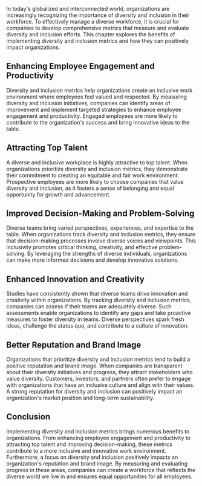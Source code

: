 
In today's globalized and interconnected world, organizations are increasingly recognizing the importance of diversity and inclusion in their workforce. To effectively manage a diverse workforce, it is crucial for companies to develop comprehensive metrics that measure and evaluate diversity and inclusion efforts. This chapter explores the benefits of implementing diversity and inclusion metrics and how they can positively impact organizations.

Enhancing Employee Engagement and Productivity
----------------------------------------------

Diversity and inclusion metrics help organizations create an inclusive work environment where employees feel valued and respected. By measuring diversity and inclusion initiatives, companies can identify areas of improvement and implement targeted strategies to enhance employee engagement and productivity. Engaged employees are more likely to contribute to the organization's success and bring innovative ideas to the table.

Attracting Top Talent
---------------------

A diverse and inclusive workplace is highly attractive to top talent. When organizations prioritize diversity and inclusion metrics, they demonstrate their commitment to creating an equitable and fair work environment. Prospective employees are more likely to choose companies that value diversity and inclusion, as it fosters a sense of belonging and equal opportunity for growth and advancement.

Improved Decision-Making and Problem-Solving
--------------------------------------------

Diverse teams bring varied perspectives, experiences, and expertise to the table. When organizations track diversity and inclusion metrics, they ensure that decision-making processes involve diverse voices and viewpoints. This inclusivity promotes critical thinking, creativity, and effective problem-solving. By leveraging the strengths of diverse individuals, organizations can make more informed decisions and develop innovative solutions.

Enhanced Innovation and Creativity
----------------------------------

Studies have consistently shown that diverse teams drive innovation and creativity within organizations. By tracking diversity and inclusion metrics, companies can assess if their teams are adequately diverse. Such assessments enable organizations to identify any gaps and take proactive measures to foster diversity in teams. Diverse perspectives spark fresh ideas, challenge the status quo, and contribute to a culture of innovation.

Better Reputation and Brand Image
---------------------------------

Organizations that prioritize diversity and inclusion metrics tend to build a positive reputation and brand image. When companies are transparent about their diversity initiatives and progress, they attract stakeholders who value diversity. Customers, investors, and partners often prefer to engage with organizations that have an inclusive culture and align with their values. A strong reputation for diversity and inclusion can positively impact an organization's market position and long-term sustainability.

Conclusion
----------

Implementing diversity and inclusion metrics brings numerous benefits to organizations. From enhancing employee engagement and productivity to attracting top talent and improving decision-making, these metrics contribute to a more inclusive and innovative work environment. Furthermore, a focus on diversity and inclusion positively impacts an organization's reputation and brand image. By measuring and evaluating progress in these areas, companies can create a workforce that reflects the diverse world we live in and ensures equal opportunities for all employees.
